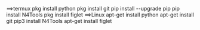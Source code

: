 ==>termux
pkg install python
pkg install git
pip install --upgrade pip
pip install N4Tools
pkg install figlet
==>Linux
apt-get install python
apt-get install git
pip3 install N4Tools
apt-get install figlet
